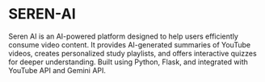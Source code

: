 # SEREN-AI
Seren AI is an AI-powered platform designed to help users efficiently consume video content. It provides AI-generated summaries of YouTube videos, creates personalized study playlists, and offers interactive quizzes for deeper understanding. Built using Python, Flask, and integrated with YouTube API and Gemini API.

